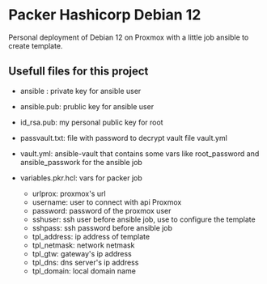 # Packer Hashicorp Debian 12

Personal deployment of Debian 12 on Proxmox with a little job ansible to create template.

## Usefull files for this project  

 - ansible : private key for ansible user
 
 - ansible.pub: prublic key for ansible user

 - id_rsa.pub: my personal public key for root

 - passvault.txt: file with password to decrypt vault file vault.yml

 - vault.yml: ansible-vault that contains some vars like root_password and ansible_passwork for the ansible job

 - variables.pkr.hcl: vars for packer job

    - urlprox: proxmox's url
    - username: user to connect with api Proxmox
    - password: password of the proxmox user
    - sshuser: ssh user before ansible job, use to configure the template
    - sshpass: ssh password before ansible job
    - tpl_address: ip address of template
    - tpl_netmask: network netmask
    - tpl_gtw: gateway's ip address
    - tpl_dns: dns server's ip address
    - tpl_domain: local domain name
